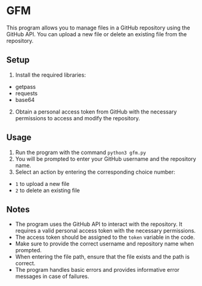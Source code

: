 # GFM
This program allows you to manage files in a GitHub repository using the GitHub API. You can upload a new file or delete an existing file from the repository.
## Setup
1. Install the required libraries:
  - getpass
  - requests
  - base64
2. Obtain a personal access token from GitHub with the necessary permissions to access and modify the repository.
## Usage
1. Run the program with the command `python3 gfm.py`
2. You will be prompted to enter your GitHub username and the repository name.
3. Select an action by entering the corresponding choice number:
  - `1` to upload a new file
  - `2` to delete an existing file
##  Notes
- The program uses the GitHub API to interact with the repository. It requires a valid personal access token with the necessary permissions.
- The access token should be assigned to the `token` variable in the code.
- Make sure to provide the correct username and repository name when prompted.
- When entering the file path, ensure that the file exists and the path is correct.
- The program handles basic errors and provides informative error messages in case of failures.

